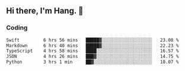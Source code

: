 ## Hi there, I'm Hang. 👋

### Coding

<!--START_SECTION:waka-->

```txt
Swift         6 hrs 56 mins   █████▓░░░░░░░░░░░░░░░░░░░   23.08 %
Markdown      6 hrs 40 mins   █████▓░░░░░░░░░░░░░░░░░░░   22.23 %
TypeScript    4 hrs 58 mins   ████░░░░░░░░░░░░░░░░░░░░░   16.57 %
JSON          4 hrs 26 mins   ███▓░░░░░░░░░░░░░░░░░░░░░   14.75 %
Python        3 hrs 1 min     ██▓░░░░░░░░░░░░░░░░░░░░░░   10.07 %
```

<!--END_SECTION:waka-->
